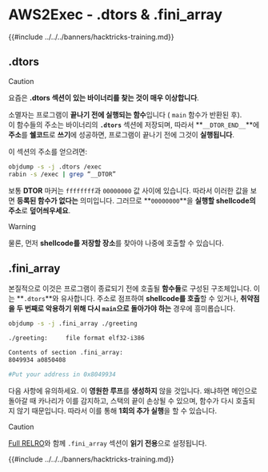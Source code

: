 # AWS2Exec - .dtors & .fini_array

{{#include ../../../banners/hacktricks-training.md}}

## .dtors

> [!CAUTION]
> 요즘은 **.dtors 섹션이 있는 바이너리를 찾는 것이 매우 이상합니다**.

소멸자는 프로그램이 **끝나기 전에 실행되는 함수**입니다 ( `main` 함수가 반환된 후).\
이 함수들의 주소는 바이너리의 **`.dtors`** 섹션에 저장되며, 따라서 **`__DTOR_END__`**에 **주소**를 **쉘코드**로 **쓰기**에 성공하면, 프로그램이 끝나기 전에 그것이 **실행됩니다**.

이 섹션의 주소를 얻으려면:
```bash
objdump -s -j .dtors /exec
rabin -s /exec | grep “__DTOR”
```
보통 **DTOR** 마커는 `ffffffff`과 `00000000` 값 사이에 있습니다. 따라서 이러한 값을 보면 **등록된 함수가 없다는** 의미입니다. 그러므로 **`00000000`**을 **실행할 shellcode의 주소**로 **덮어씌우세요**.

> [!WARNING]
> 물론, 먼저 **shellcode를 저장할 장소**를 찾아야 나중에 호출할 수 있습니다.

## **.fini_array**

본질적으로 이것은 프로그램이 종료되기 전에 호출될 **함수들**로 구성된 구조체입니다. 이는 **`.dtors`**와 유사합니다. 주소로 점프하여 **shellcode를 호출**할 수 있거나, **취약점을 두 번째로 악용하기 위해 다시 `main`으로 돌아가야 하는** 경우에 흥미롭습니다.
```bash
objdump -s -j .fini_array ./greeting

./greeting:     file format elf32-i386

Contents of section .fini_array:
8049934 a0850408

#Put your address in 0x8049934
```
다음 사항에 유의하세요. 이 **영원한 루프**를 **생성하지** 않을 것입니다. 왜냐하면 메인으로 돌아갈 때 카나리가 이를 감지하고, 스택의 끝이 손상될 수 있으며, 함수가 다시 호출되지 않기 때문입니다. 따라서 이를 통해 **1회의 추가 실행**을 할 수 있습니다.

> [!CAUTION]
> [Full RELRO](../common-binary-protections-and-bypasses/relro.md)와 함께 `.fini_array` 섹션이 **읽기 전용**으로 설정됩니다.

{{#include ../../../banners/hacktricks-training.md}}

